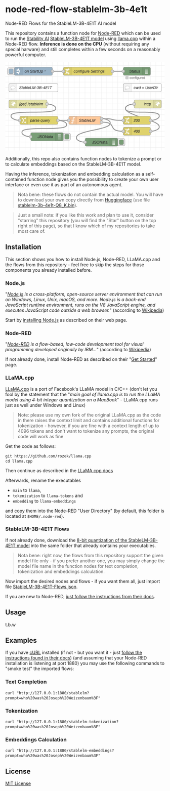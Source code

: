 # node-red-flow-stablelm-3b-4e1t

Node-RED Flows for the StableLM-3B-4E1T AI model

This repository contains a function node for [Node-RED](https://nodered.org/) which can be used to run the [Stability AI](https://huggingface.co/stabilityai) [StableLM-3B-4E1T model](https://huggingface.co/stabilityai/stablelm-3b-4e1t) using [llama.cpp](https://github.com/rozek/llama.cpp) within a Node-RED flow. **Inference is done on the CPU** (without requiring any special harware) and still completes within a few seconds on a reasonably powerful computer.

![StableLM-3B-4E1T Text Completion Flow](./StableLM-3B-4E1T-Completion-Flow.png)

Additionally, this repo also contains function nodes to tokenize a prompt or to calculate embeddings based on the StableLM-3B-4E1T model.

Having the inference, tokenization and embedding calculation as a self-contained function node gives you the possibility to create your own user interface or even use it as part of an autonomous agent.

> Nota bene: these flows do not contain the actual model. You will have to download your own copy directly from [Huggingface](https://huggingface.co/rozek/StableLM-3B-4E1T_GGUF) (use file [stablelm-3b-4e1t-Q8_K.bin](https://huggingface.co/rozek/StableLM-3B-4E1T_GGUF/blob/main/stablelm-3b-4e1t-Q8_K.bin)).

> Just a small note: if you like this work and plan to use it, consider "starring" this repository (you will find the "Star" button on the top right of this page), so that I know which of my repositories to take most care of.

## Installation ##

This section shows you how to install Node.js, Node-RED, LLaMA.cpp and the flows from this repository - feel free to skip the steps for those components you already installed before.

### Node.js ###

"_[Node.js](https://nodejs.org/en) is a cross-platform, open-source server environment that can run on Windows, Linux, Unix, macOS, and more. Node.js is a back-end JavaScript runtime environment, runs on the V8 JavaScript engine, and executes JavaScript code outside a web browser._" (according to [Wikipedia](https://en.wikipedia.org/wiki/Node.js))

Start by [installing Node.js](https://nodejs.org/en) as described on their web page.

### Node-RED ###

"_[Node-RED](https://nodered.org/) is a flow-based, low-code development tool for visual programming developed originally by IBM..._" (according to [Wikipedia](https://en.wikipedia.org/wiki/Node-RED))

If not already done, install Node-RED as described on their "[Get Started](https://nodered.org/#get-started)" page.

### LLaMA.cpp ###

[LLaMA.cpp](https://github.com/ggerganov/llama.cpp) is a port of Facebook's LLaMA model in C/C++ (don't let you fool by the statement that the "_main goal of llama.cpp is to run the LLaMA model using 4-bit integer quantization on a MacBook_" - LLaMA.cpp runs just as well under Windows and Linux)

> Note: please use my own fork of the original LLaMA.cpp as the code in there raises the context limit and contains additional functions for tokenization - however, if you are fine with a context length of up to 4096 tokens and don't want to tokenize any prompts, the original code will work as fine

Get the code as follows:

```
git https://github.com/rozek/llama.cpp
cd llama.cpp
```

Then continue as described in the [LLaMA.cpp docs](https://github.com/rozek/llama.cpp#build)

Afterwards, rename the executables

* `main` to `llama`,
* `tokenization` to `llama-tokens` and
* `embedding` to `llama-embeddings`

and copy them into the Node-RED "User Directory" (by default, this folder is located at `$HOME/.node-red`).

### StableLM-3B-4E1T Flows ###

If not already done, download the [8-bit quantization of the StableLM-3B-4E1T model](https://huggingface.co/rozek/StableLM-3B-4E1T_GGUF/blob/main/stablelm-3b-4e1t-Q8_K.bin) into the same folder that already contains your executables.

> Nota bene: right now, the flows from this repository support the given model file only - if you prefer another one, you may simply change the model file name in the function nodes for text completion, tokenization and embeddings calculation.

Now import the desired nodes and flows - if you want them all, just import file [StableLM-3B-4E1T-Flows.json](https://raw.githubusercontent.com/rozek/node-red-flow-stablelm-3b-4e1t/master/StableLM-3B-4E1T-Flows.json).

If you are new to Node-RED, [just follow the instructions from their docs](https://nodered.org/docs/user-guide/editor/workspace/import-export).

## Usage ##

t.b.w

## Examples ##

If you have [cURL](https://curl.se/) installed (if not - but you want it - just [follow the instructions found in their docs](https://everything.curl.dev/get)) (and assuming that your Node-RED installation is listening at port 1880) you may use the following commands to "smoke test" the imported flows:

### Text Completion ###

```
curl "http://127.0.0.1:1880/stablelm?prompt=who%20was%20Joseph%20Weizenbaum%3F"
```

### Tokenization ###

```
curl "http://127.0.0.1:1880/stablelm-tokenization?prompt=who%20was%20Joseph%20Weizenbaum%3F"
```

### Embeddings Calculation ###

```
curl "http://127.0.0.1:1880/stablelm-embeddings?prompt=who%20was%20Joseph%20Weizenbaum%3F"
```

## License ##

[MIT License](LICENSE.md)
